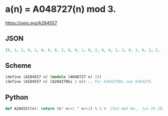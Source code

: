 # a\(n\) \= A048727\(n\) mod 3\.
https://oeis.org/A284557
## JSON
```JSON
[0, 1, 2, 0, 1, 0, 0, 0, 2, 0, 0, 1, 0, 2, 0, 0, 1, 2, 0, 1, 0, 2, 2, 2, 0, 1, 1, 2, 0, 2, 0, 0, 2, 0, 1, 2, 0, 2, 2, 2, 0, 1, 1, 2, 1, 0, 1, 1, 0, 1, 2, 0, 2, 1, 1, 1, 0, 1, 1, 2, 0, 2, 0, 0, 1, 2, 0, 1, 2, 1, 1, 1, 0, 1, 1, 2, 1, 0, 1, 1, 0, 1, 2, 0, 2, 1, 1, 1, 2, 0, 0, 1, 2, 1, 2, 2, 0, 1, 2, 0, 1, 0, 0, 0, 1, 2, 2, 0, 2, 1, 2, 2, 0, 1, 2, 0, 2, 1, 1, 1, 0]
```
## Scheme
```Scheme
(define (A284557 n) (modulo (A048727 n) 3))
(define (A284557 n) (A284270bi 3 n)) ;; For A284270bi see A284270.
```
## Python
```Python
def A284557(n): return (n^ n<<1 ^ n<<2) % 3 # _Chai Wah Wu_, Jun 29 2022
```
